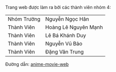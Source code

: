 <p>Trang web được l&agrave;m ra bởi c&aacute;c th&agrave;nh vi&ecirc;n nh&oacute;m 4:</p>
<table>
<tbody>
<tr>
<td>Nh&oacute;m Trưởng</td>
<td>Nguyễn Ngọc H&acirc;n</td>
</tr>
<tr>
<td>Th&agrave;nh Vi&ecirc;n&nbsp;</td>
<td>Ho&agrave;ng L&ecirc; Nguy&ecirc;n Mạnh</td>
</tr>
<tr>
<td>Th&agrave;nh Vi&ecirc;n&nbsp;</td>
<td>L&ecirc; B&aacute; Kh&aacute;nh Duy</td>
</tr>
<tr>
<td>Th&agrave;nh Vi&ecirc;n&nbsp;</td>
<td>Nguyễn Vũ Bảo</td>
</tr>
<tr>
<td>Th&agrave;nh Vi&ecirc;n&nbsp;</td>
<td>Đặng Văn Trung</td>
</tr>
</tbody>
</table>
<p>Đường dẫn: <a href="https://nguyenngochan1506.github.io/AnimeMovieWeb-Group04/"> anime-movie-web</a></p>
